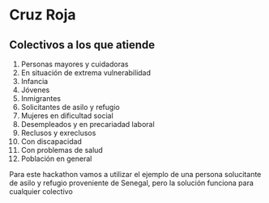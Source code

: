 # Cruz Roja
## Colectivos a los que atiende
1. Personas mayores y cuidadoras
2. En situación de extrema vulnerabilidad
3. Infancia
4. Jóvenes
5. Inmigrantes
6. Solicitantes de asilo y refugio
7. Mujeres en dificultad social
8. Desempleados y en precariadad laboral
9. Reclusos y exreclusos
10. Con discapacidad
11. Con problemas de salud
12. Población en general

Para este hackathon vamos a utilizar el ejemplo de una persona solucitante de asilo y refugio proveniente de Senegal, pero la solución funciona para cualquier colectivo